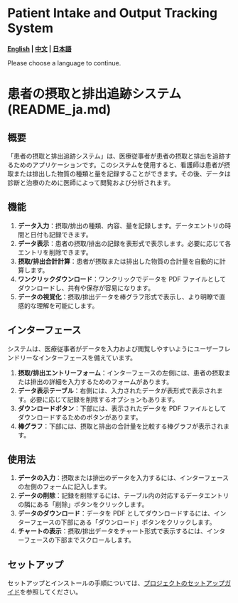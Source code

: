 # Patient Intake and Output Tracking System

**[English](README_en.md) | [中文](README_zh-TW.md) | [日本語](README_ja.md)**

Please choose a language to continue.

# 患者の摂取と排出追跡システム (README_ja.md)

## 概要

「患者の摂取と排出追跡システム」は、医療従事者が患者の摂取と排出を追跡するためのアプリケーションです。このシステムを使用すると、看護師は患者が摂取または排出した物質の種類と量を記録することができます。その後、データは診断と治療のために医師によって閲覧および分析されます。

## 機能

1. **データ入力**：摂取/排出の種類、内容、量を記録します。データエントリの時間と日付も記録できます。
2. **データ表示**：患者の摂取/排出の記録を表形式で表示します。必要に応じて各エントリを削除できます。
3. **摂取/排出合計計算**：患者が摂取または排出した物質の合計量を自動的に計算します。
4. **ワンクリックダウンロード**：ワンクリックでデータを PDF ファイルとしてダウンロードし、共有や保存が容易になります。
5. **データの視覚化**：摂取/排出データを棒グラフ形式で表示し、より明瞭で直感的な理解を可能にします。

## インターフェース

システムは、医療従事者がデータを入力および閲覧しやすいようにユーザーフレンドリーなインターフェースを備えています。

1. **摂取/排出エントリーフォーム**：インターフェースの左側には、患者の摂取または排出の詳細を入力するためのフォームがあります。
2. **データ表示テーブル**：右側には、入力されたデータが表形式で表示されます。必要に応じて記録を削除するオプションもあります。
3. **ダウンロードボタン**：下部には、表示されたデータを PDF ファイルとしてダウンロードするためのボタンがあります。
4. **棒グラフ**：下部には、摂取と排出の合計量を比較する棒グラフが表示されます。

## 使用法

1. **データの入力**：摂取または排出のデータを入力するには、インターフェースの左側のフォームに記入します。
2. **データの削除**：記録を削除するには、テーブル内の対応するデータエントリの隣にある「削除」ボタンをクリックします。
3. **データのダウンロード**：データを PDF としてダウンロードするには、インターフェースの下部にある「ダウンロード」ボタンをクリックします。
4. **チャートの表示**：摂取/排出データをチャート形式で表示するには、インターフェースの下部までスクロールします。

## セットアップ

セットアップとインストールの手順については、[プロジェクトのセットアップガイド](Setup.md)を参照してください。
